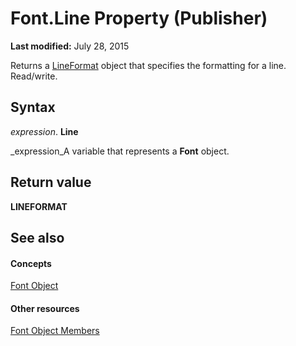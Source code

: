 
# Font.Line Property (Publisher)

 **Last modified:** July 28, 2015

Returns a  [LineFormat](9c973f5a-b2d2-78b1-24c3-350f1ba4c2ab.md) object that specifies the formatting for a line. Read/write.

## Syntax

 _expression_. **Line**

 _expression_A variable that represents a  **Font** object.


## Return value

 **LINEFORMAT**


## See also


#### Concepts


 [Font Object](992fda94-2820-d665-0d78-efd4b5434731.md)
#### Other resources


 [Font Object Members](8248dab0-dc43-3404-c438-db28992f9cdd.md)
